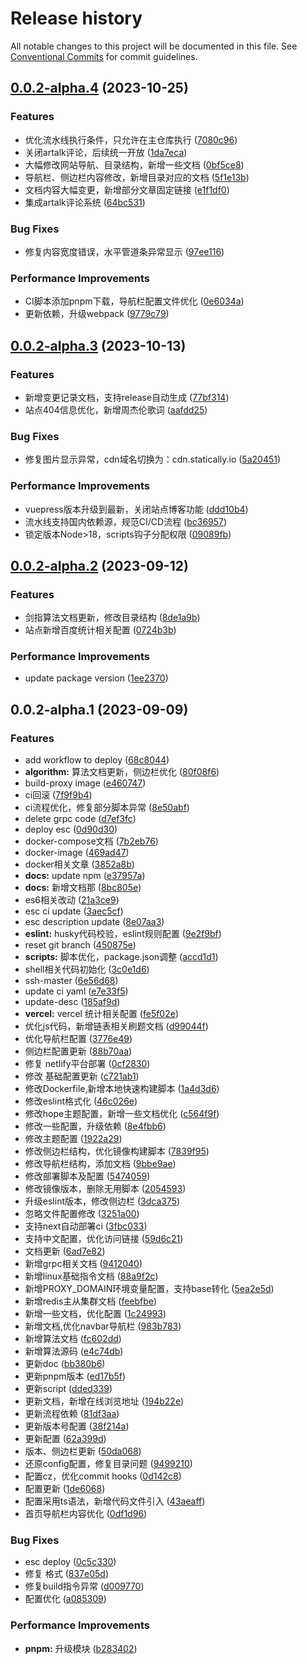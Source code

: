 # Release history

All notable changes to this project will be documented in this file. See [Conventional Commits](https://conventionalcommits.org) for commit guidelines.

<!-- #region recent-alpha -->

## [0.0.2-alpha.4](https://github.com/142vip/JavaScriptCollection/compare/v0.0.2-alpha.3...v0.0.2-alpha.4) (2023-10-25)


### Features

* 优化流水线执行条件，只允许在主仓库执行 ([7080c96](https://github.com/142vip/JavaScriptCollection/commit/7080c96afa67535e986baef9693f6447d79be350))
* 关闭artalk评论，后续统一开放 ([1da7eca](https://github.com/142vip/JavaScriptCollection/commit/1da7ecad8d62bd27919c6aec7e390227864dd878))
* 大幅修改网站导航、目录结构，新增一些文档 ([0bf5ce8](https://github.com/142vip/JavaScriptCollection/commit/0bf5ce88fbedc42143d46404cf6cfa8ab2b0d2cd))
* 导航栏、侧边栏内容修改，新增目录对应的文档 ([5f1e13b](https://github.com/142vip/JavaScriptCollection/commit/5f1e13b3bb1c3978831a6119a006b5db9e39ed90))
* 文档内容大幅变更，新增部分文章固定链接 ([e1f1df0](https://github.com/142vip/JavaScriptCollection/commit/e1f1df06a22ac3fe4c329acefca035b914542346))
* 集成artalk评论系统 ([64bc531](https://github.com/142vip/JavaScriptCollection/commit/64bc5319e2d73d9c9047e823ed0edcea2358554b))


### Bug Fixes

* 修复内容宽度错误，水平管道条异常显示 ([97ee116](https://github.com/142vip/JavaScriptCollection/commit/97ee116c654597cdcf06b3f62c940f371422d193))


### Performance Improvements

* CI脚本添加pnpm下载，导航栏配置文件优化 ([0e6034a](https://github.com/142vip/JavaScriptCollection/commit/0e6034a286cb3c5362df4440562cf1d0ddf03d06))
* 更新依赖，升级webpack ([9779c79](https://github.com/142vip/JavaScriptCollection/commit/9779c79b9b6869fc8d8d2b03e8b3e3599f46868a))

## [0.0.2-alpha.3](https://github.com/142vip/JavaScriptCollection/compare/v0.0.2-alpha.2...v0.0.2-alpha.3) (2023-10-13)


### Features

* 新增变更记录文档，支持release自动生成 ([77bf314](https://github.com/142vip/JavaScriptCollection/commit/77bf314d715a7b01cd8fe90e1691a9b13d192b68))
* 站点404信息优化，新增周杰伦歌词 ([aafdd25](https://github.com/142vip/JavaScriptCollection/commit/aafdd25f0726ce730e463529739eaf6bedda30c6))


### Bug Fixes

* 修复图片显示异常，cdn域名切换为：cdn.statically.io ([5a20451](https://github.com/142vip/JavaScriptCollection/commit/5a204516805dc1cd173c9434a5e4e5b25c62d858))


### Performance Improvements

* vuepress版本升级到最新，关闭站点博客功能 ([ddd10b4](https://github.com/142vip/JavaScriptCollection/commit/ddd10b41a6ee71bb76bed67aabdf4ed4a9441a6c))
* 流水线支持国内依赖源，规范CI/CD流程 ([bc36957](https://github.com/142vip/JavaScriptCollection/commit/bc369576e9f08d25139cbe1d118b052f5da4faf9))
* 锁定版本Node>18，scripts钩子分配权限 ([09089fb](https://github.com/142vip/JavaScriptCollection/commit/09089fb6d022c50034129a77e772da284c513b03))

## [0.0.2-alpha.2](https://github.com/142vip/JavaScriptCollection/compare/v0.0.2-alpha.1...v0.0.2-alpha.2) (2023-09-12)


### Features

* 剑指算法文档更新，修改目录结构 ([8de1a9b](https://github.com/142vip/JavaScriptCollection/commit/8de1a9b45da47622612ff6fcc1b9c407ac5254be))
* 站点新增百度统计相关配置 ([0724b3b](https://github.com/142vip/JavaScriptCollection/commit/0724b3b08a723601642eee238310cc0ef6508c8c))


### Performance Improvements

* update package version ([1ee2370](https://github.com/142vip/JavaScriptCollection/commit/1ee2370107265b68ef39b3571f9cb1f5a9f33c68))

## 0.0.2-alpha.1 (2023-09-09)


### Features

* add workflow to deploy ([68c8044](https://github.com/142vip/JavaScriptCollection/commit/68c8044079c75b2b7926e633b1c06ca7ff57acc3))
* **algorithm:** 算法文档更新，侧边栏优化 ([80f08f6](https://github.com/142vip/JavaScriptCollection/commit/80f08f66dd98e3a511f6ac48f1f55bca8bbc6655))
* build-proxy image ([e460747](https://github.com/142vip/JavaScriptCollection/commit/e460747d5719490c659a6b015418a4daa7179d89))
* ci回滚 ([7f9f9b4](https://github.com/142vip/JavaScriptCollection/commit/7f9f9b46bd0738bc2ecd2c676b6c073e2c1a9c3f))
* ci流程优化，修复部分脚本异常 ([8e50abf](https://github.com/142vip/JavaScriptCollection/commit/8e50abfc505a36be3f31d5ac4e17dceb72a80981))
* delete grpc code ([d7ef3fc](https://github.com/142vip/JavaScriptCollection/commit/d7ef3fcf382efd7053ed4d821b78fe0735f11c4a))
* deploy esc ([0d90d30](https://github.com/142vip/JavaScriptCollection/commit/0d90d30268ca823ac2f4c5afedd25ef4add669da))
* docker-compose文档 ([7b2eb76](https://github.com/142vip/JavaScriptCollection/commit/7b2eb762f69089469c3e3ea74b5bcc4fd9b45d42))
* docker-image ([469ad47](https://github.com/142vip/JavaScriptCollection/commit/469ad473bad01b522c098a2b932aa6bbc835707b))
* docker相关文章 ([3852a8b](https://github.com/142vip/JavaScriptCollection/commit/3852a8b50cfe6d2047ab2551bf52e3927da9ca91))
* **docs:** update npm ([e37957a](https://github.com/142vip/JavaScriptCollection/commit/e37957a2c5f45ae8b1976f633afc91ba606acebc))
* **docs:** 新增文档那 ([8bc805e](https://github.com/142vip/JavaScriptCollection/commit/8bc805e68fea1f7b4e1fac31382fa34554ee55d7))
* es6相关改动 ([21a3ce9](https://github.com/142vip/JavaScriptCollection/commit/21a3ce97fb560d9f35693ec7bb7496827dd993bb))
* esc ci update ([3aec5cf](https://github.com/142vip/JavaScriptCollection/commit/3aec5cfd0cc40941bf1975d9204f72234b59ec22))
* esc description update ([8e07aa3](https://github.com/142vip/JavaScriptCollection/commit/8e07aa371d1366789360c0dd5fbcca47f3ae3c75))
* **eslint:** husky代码校验，eslint规则配置 ([9e2f9bf](https://github.com/142vip/JavaScriptCollection/commit/9e2f9bfeea919317eb7f4a4a8e9eb41474976aa8))
* reset git branch ([450875e](https://github.com/142vip/JavaScriptCollection/commit/450875ef3ee9a626bf8a0617383cd5fc401a2395))
* **scripts:** 脚本优化，package.json调整 ([accd1d1](https://github.com/142vip/JavaScriptCollection/commit/accd1d19f0a0e57176557babfb6e416d21a3949d))
* shell相关代码初始化 ([3c0e1d6](https://github.com/142vip/JavaScriptCollection/commit/3c0e1d697c7a99d155e1b369da10b2d8d1850caf))
* ssh-master ([6e56d68](https://github.com/142vip/JavaScriptCollection/commit/6e56d68b5be1e8ac912bf047cb8a7fefc105be2d))
* update ci yaml ([e7e33f5](https://github.com/142vip/JavaScriptCollection/commit/e7e33f56ad20820ced703567690c84bc4a9070c6))
* update-desc ([185af9d](https://github.com/142vip/JavaScriptCollection/commit/185af9db8762d9cd394bad944a66e6a2d672afee))
* **vercel:** vercel 统计相关配置 ([fe5f02e](https://github.com/142vip/JavaScriptCollection/commit/fe5f02ed5b921b26105233653ef66d9eef932430))
* 优化js代码，新增链表相关刷题文档 ([d99044f](https://github.com/142vip/JavaScriptCollection/commit/d99044f1ffc643b14b8c41cc63f6e9bab105b71b))
* 优化导航栏配置 ([3776e49](https://github.com/142vip/JavaScriptCollection/commit/3776e49ffb1f2c1813c5f96e552649925183444c))
* 侧边栏配置更新 ([88b70aa](https://github.com/142vip/JavaScriptCollection/commit/88b70aad92b365b2bce92062b867b6edb1e377cc))
* 修复 netlify平台部署 ([0cf2830](https://github.com/142vip/JavaScriptCollection/commit/0cf2830fe4d00de0733eff89a970886d29475d70))
* 修改 基础配置更新 ([c721ab1](https://github.com/142vip/JavaScriptCollection/commit/c721ab11f36fcd4af7dd02409169f0639fff3ba6))
* 修改Dockerfile,新增本地快速构建脚本 ([1a4d3d6](https://github.com/142vip/JavaScriptCollection/commit/1a4d3d697e3cea1fbfd2e9bf7f2e48d5a8e58667))
* 修改eslint格式化 ([46c026e](https://github.com/142vip/JavaScriptCollection/commit/46c026e86246b39d8b6238260d0f96e2d65e9f3a))
* 修改hope主题配置，新增一些文档优化 ([c564f9f](https://github.com/142vip/JavaScriptCollection/commit/c564f9f8443eb47498ac2efe076a2c822fb0384a))
* 修改一些配置，升级依赖 ([8e4fbb6](https://github.com/142vip/JavaScriptCollection/commit/8e4fbb655cbc6b8f424cc3b6a81d0465e30c4a12))
* 修改主题配置 ([1922a29](https://github.com/142vip/JavaScriptCollection/commit/1922a29e9358373b92667465474dce77654a854d))
* 修改侧边栏结构，优化镜像构建脚本 ([7839f95](https://github.com/142vip/JavaScriptCollection/commit/7839f95e11e93f8d3c48a7c2a33919d2d1683000))
* 修改导航栏结构，添加文档 ([9bbe9ae](https://github.com/142vip/JavaScriptCollection/commit/9bbe9aed4b9885f927f4df8c390570e1fc17b3fb))
* 修改部署脚本及配置 ([5474059](https://github.com/142vip/JavaScriptCollection/commit/54740596dfa0e7391c9a464e9884138425ce6aab))
* 修改镜像版本，删除无用脚本 ([2054593](https://github.com/142vip/JavaScriptCollection/commit/2054593e3031892ad5b99445622c4bc1ec592967))
* 升级eslint版本，修改侧边栏 ([3dca375](https://github.com/142vip/JavaScriptCollection/commit/3dca3756c14b238320cee914ac789facbd9881dc))
* 忽略文件配置修改 ([3251a00](https://github.com/142vip/JavaScriptCollection/commit/3251a0093db0631bbc7c8859ac7027d914e588b6))
* 支持next自动部署ci ([3fbc033](https://github.com/142vip/JavaScriptCollection/commit/3fbc033022098099fd6d24757d097d979d9e5fb8))
* 支持中文配置，优化访问链接 ([59d6c21](https://github.com/142vip/JavaScriptCollection/commit/59d6c21308f0b00ea834836f5f6448b73172e71d))
* 文档更新 ([6ad7e82](https://github.com/142vip/JavaScriptCollection/commit/6ad7e82d56083d8f22380816ef13f1b5a9f79f64))
* 新增grpc相关文档 ([9412040](https://github.com/142vip/JavaScriptCollection/commit/9412040a6c50f2918fedb784e364d907bf646057))
* 新增linux基础指令文档 ([88a9f2c](https://github.com/142vip/JavaScriptCollection/commit/88a9f2c0ec40e957e8818c96a8c75985de73369c))
* 新增PROXY_DOMAIN环境变量配置，支持base转化 ([5ea2e5d](https://github.com/142vip/JavaScriptCollection/commit/5ea2e5d3537e3ded6a57aff83bdae985316c7f3a))
* 新增redis主从集群文档 ([feebfbe](https://github.com/142vip/JavaScriptCollection/commit/feebfbea121c2bbacdaef751178a042cbbb1f6a5))
* 新增一些文档，优化配置 ([1c24993](https://github.com/142vip/JavaScriptCollection/commit/1c24993ec78cd87abc927317af31fe0064b262c0))
* 新增文档,优化navbar导航栏 ([983b783](https://github.com/142vip/JavaScriptCollection/commit/983b7839e2be4588b1ac680a0f2692d1f7343b88))
* 新增算法文档 ([fc602dd](https://github.com/142vip/JavaScriptCollection/commit/fc602ddb27847a43e2668a40e5e516df8674819a))
* 新增算法源码 ([e4c74db](https://github.com/142vip/JavaScriptCollection/commit/e4c74dba01bfea775d59d8002897bc7db108f0f3))
* 更新doc ([bb380b6](https://github.com/142vip/JavaScriptCollection/commit/bb380b6b488ba2e9ba0a34a3c1ba70c54213bfda))
* 更新pnpm版本 ([ed17b5f](https://github.com/142vip/JavaScriptCollection/commit/ed17b5f70d56014725fdd9e00fdc33e5eca56e8f))
* 更新script ([dded339](https://github.com/142vip/JavaScriptCollection/commit/dded339815598a06c794c3f6997e1f6acf72082e))
* 更新文档，新增在线浏览地址 ([194b22e](https://github.com/142vip/JavaScriptCollection/commit/194b22e44e26777262c0f6beb601ccdc00e9b168))
* 更新流程依赖 ([81df3aa](https://github.com/142vip/JavaScriptCollection/commit/81df3aa28c1ab703532a1ef008e916632b3b820e))
* 更新版本号配置 ([38f214a](https://github.com/142vip/JavaScriptCollection/commit/38f214aef038d6c4c94c569350d055c7bfc22364))
* 更新配置 ([62a399d](https://github.com/142vip/JavaScriptCollection/commit/62a399dc651d1cf37749575afe25ab2cb18a38b2))
* 版本、侧边栏更新 ([50da068](https://github.com/142vip/JavaScriptCollection/commit/50da06817a2d2358bf118f9f48ac6fe36c6fcc01))
* 还原config配置，修复目录问题 ([9499210](https://github.com/142vip/JavaScriptCollection/commit/949921082b793d1aa227b585651d9469184c502b))
* 配置cz，优化commit hooks ([0d142c8](https://github.com/142vip/JavaScriptCollection/commit/0d142c8fc01f7a01aa3bd5f2d7271788113a31e9))
* 配置更新 ([1de6068](https://github.com/142vip/JavaScriptCollection/commit/1de6068d886c9f26d43ce95548b96105474d836f))
* 配置采用ts语法，新增代码文件引入 ([43aeaff](https://github.com/142vip/JavaScriptCollection/commit/43aeaff341a6c09acea4292c7d3deecd8613aabb))
* 首页导航栏内容优化 ([0df1d96](https://github.com/142vip/JavaScriptCollection/commit/0df1d968b099f467e6e83f30b04eb4d717b99978))


### Bug Fixes

* esc deploy ([0c5c330](https://github.com/142vip/JavaScriptCollection/commit/0c5c3300583056f344e18382d54d4ee143978155))
* 修复 格式 ([837e05d](https://github.com/142vip/JavaScriptCollection/commit/837e05d42c333044bee413e4f15f2e49406c08d3))
* 修复build指令异常 ([d009770](https://github.com/142vip/JavaScriptCollection/commit/d0097705dd534716c210ef0c531873ee438c469d))
* 配置优化 ([a085309](https://github.com/142vip/JavaScriptCollection/commit/a0853096156e2eb890ad3187edfa0fae5f599e00))


### Performance Improvements

* **pnpm:** 升级模块 ([b283402](https://github.com/142vip/JavaScriptCollection/commit/b2834025a4de2162d25f7694be75585dd4244ef5))

<!-- #endregion recent-alpha -->
